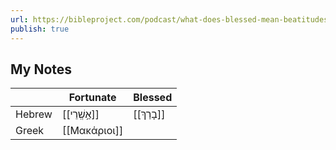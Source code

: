 ```yaml
---
url: https://bibleproject.com/podcast/what-does-blessed-mean-beatitudes-pt-1/
publish: true
---
```

## My Notes
|        | Fortunate      | Blessed    |
| ------ | -------------- | ---------- |
| Hebrew | [[אַ֥שְֽׁרֵי]] | [[בָרַךְ]] |
| Greek  | [[Μακάριοι]]   |            |
